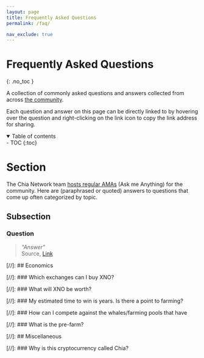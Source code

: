 ```yaml
---
layout: page
title: Frequently Asked Questions
permalink: /faq/

nav_exclude: true
---
```


# Frequently Asked Questions
{: .no_toc }

A collection of commonly asked questions and answers collected from across [the community](/community/).

Each question and answer on this page can be directly linked to by hovering over the question and right-clicking on the link icon to copy the link address for sharing.

<details open markdown="block">
  <summary>
    Table of contents
  </summary>
- TOC
{:toc}
</details>

# Section
The Chia Network team [hosts regular AMAs](https://www.youtube.com/playlist?list=PLmnzWPUjpmaFg4v5au_GGAs-gx7vKXb99) (Ask me Anything) for the community. Here are (paraphrased or quoted) answers to questions that come up often categorized by topic.

## Subsection

### Question
> *"Answer"*  
Source, [Link](https://www.nanolinks.org)

[//]: ## Economics

[//]: ### Which exchanges can I buy XNO?

[//]: ### What will XNO be worth?

[//]: ### My estimated time to win is years. Is there a point to farming?

[//]: ### How can I compete against the whales/farming pools that have

[//]: ### What is the pre-farm?

[//]: ## Miscellaneous

[//]: ### Why is this cryptocurrency called Chia?
